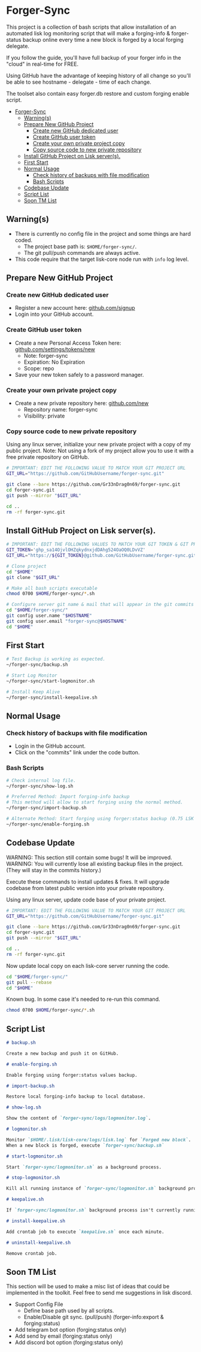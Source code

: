 # Forger-Sync

This project is a collection of bash scripts that allow installation of an automated lisk log monitoring script that will make a forging-info & forger-status backup online every time a new block is forged by a local forging delegate.

If you follow the guide, you'll have full backup of your forger info in the "cloud" in real-time for FREE.

Using GitHub have the advantage of keeping history of all change so you'll be able to see hostname - delegate - time of each change. 

The toolset also contain easy forger.db restore and custom forging enable script.

- [Forger-Sync](#forger-sync)
  - [Warning(s)](#warnings)
  - [Prepare New GitHub Project](#prepare-new-github-project)
    - [Create new GitHub dedicated user](#create-new-github-dedicated-user)
    - [Create GitHub user token](#create-github-user-token)
    - [Create your own private project copy](#create-your-own-private-project-copy)
    - [Copy source code to new private repository](#copy-source-code-to-new-private-repository)
  - [Install GitHub Project on Lisk server(s).](#install-github-project-on-lisk-servers)
  - [First Start](#first-start)
  - [Normal Usage](#normal-usage)
    - [Check history of backups with file modification](#check-history-of-backups-with-file-modification)
    - [Bash Scripts](#bash-scripts)
  - [Codebase Update](#codebase-update)
  - [Script List](#script-list)
  - [Soon TM List](#soon-tm-list)

## Warning(s)

* There is currently no config file in the project and some things are hard coded.
  * The project base path is: `$HOME/forger-sync/`.
  * The git pull/push commands are always active.
* This code require that the target lisk-core node run with `info` log level.

## Prepare New GitHub Project

### Create new GitHub dedicated user

* Register a new account here: [github.com/signup](https://github.com/signup)
* Login into your GitHub account.

### Create GitHub user token

* Create a new Personal Access Token here: [github.com/settings/tokens/new](https://github.com/settings/tokens/new)
  * Note: forger-sync
  * Expiration: No Expiration
  * Scope: repo
* Save your new token safely to a password manager.

### Create your own private project copy

* Create a new private repository here: [github.com/new](https://github.com/new)
  * Repository name: forger-sync
  * Visibility: private

### Copy source code to new private repository

Using any linux server, initialize your new private project with a copy of my public project.
Note: Not using a fork of my project allow you to use it with a free private repository on GitHub.

```bash
# IMPORTANT: EDIT THE FOLLOWING VALUE TO MATCH YOUR GIT PROJECT URL
GIT_URL="https://github.com/GitHubUsername/forger-sync.git"

git clone --bare https://github.com/Gr33nDrag0n69/forger-sync.git
cd forger-sync.git
git push --mirror "$GIT_URL"

cd ..
rm -rf forger-sync.git
```

## Install GitHub Project on Lisk server(s).

```bash
# IMPORTANT: EDIT THE FOLLOWING VALUES TO MATCH YOUR GIT TOKEN & GIT PROJECT URL
GIT_TOKEN='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'
GIT_URL="https://${GIT_TOKEN}@github.com/GitHubUsername/forger-sync.git"

# Clone project
cd "$HOME"
git clone "$GIT_URL"

# Make all bash scripts executable
chmod 0700 $HOME/forger-sync/*.sh

# Configure server git name & mail that will appear in the git commits made from this given server.
cd "$HOME/forger-sync/"
git config user.name "$HOSTNAME"
git config user.email "forger-sync@$HOSTNAME"
cd "$HOME"
```

## First Start

```bash
# Test Backup is working as expected.
~/forger-sync/backup.sh

# Start Log Monitor
~/forger-sync/start-logmonitor.sh

# Install Keep Alive
~/forger-sync/install-keepalive.sh
```

## Normal Usage

### Check history of backups with file modification

* Login in the GitHub account.
* Click on the "commits" link under the code button.

### Bash Scripts

```bash
# Check internal log file.
~/forger-sync/show-log.sh

# Preferred Method: Import forging-info backup
# This method will allow to start forging using the normal method.
~/forger-sync/import-backup.sh

# Alternate Method: Start forging using forger:status backup (0.75 LSK Fee on 1st block)
~/forger-sync/enable-forging.sh
```

## Codebase Update

WARNING: This section still contain some bugs! It will be improved.
WARNING: You will currently lose all existing backup files in the project. (They will stay in the commits history.)

Execute these commands to install updates & fixes.
It will upgrade codebase from latest public version into your private repository. 

Using any linux server, update code base of your private project.

```bash
# IMPORTANT: EDIT THE FOLLOWING VALUE TO MATCH YOUR GIT PROJECT URL
GIT_URL="https://github.com/GitHubUsername/forger-sync.git"

git clone --bare https://github.com/Gr33nDrag0n69/forger-sync.git
cd forger-sync.git
git push --mirror "$GIT_URL"

cd ..
rm -rf forger-sync.git
```

Now update local copy on each lisk-core server running the code.

```bash
cd "$HOME/forger-sync/"
git pull --rebase
cd "$HOME"
```

Known bug. In some case it's needed to re-run this command.

```bash
chmod 0700 $HOME/forger-sync/*.sh
```

## Script List

```markdown
# backup.sh

Create a new backup and push it on GitHub.

# enable-forging.sh

Enable forging using forger:status values backup.

# import-backup.sh

Restore local forging-info backup to local database.

# show-log.sh

Show the content of `forger-sync/logs/logmonitor.log`.

# logmonitor.sh

Monitor `$HOME/.lisk/lisk-core/logs/lisk.log` for `Forged new block`.
When a new block is forged, execute `forger-sync/backup.sh`

# start-logmonitor.sh

Start `forger-sync/logmonitor.sh` as a background process.

# stop-logmonitor.sh

Kill all running instance of `forger-sync/logmonitor.sh` background process

# keepalive.sh

If `forger-sync/logmonitor.sh` background process isn't currently running, execute `forger-sync/start-logmonitor.sh`.

# install-keepalive.sh

Add crontab job to execute `keepalive.sh` once each minute.

# uninstall-keepalive.sh

Remove crontab job.
```

## Soon TM List

This section will be used to make a misc list of ideas that could be implemented in the toolkit.
Feel free to send me suggestions in lisk discord.

* Support Config File
  * Define base path used by all scripts.
  * Enable/Disable git sync. (pull/push) (forger-info:export & forging:status)
* Add telegram bot option (forging:status only)
* Add send by email (forging:status only)
* Add discord bot option (forging:status only)
